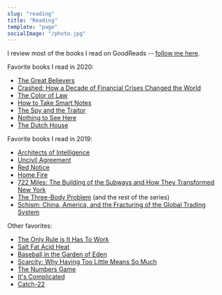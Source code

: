 ```yaml
---
slug: "reading" 
title: "Reading"
template: "page"
socialImage: "/photo.jpg"
---
```


I review most of the books I read on GoodReads -- [follow me here](https://www.goodreads.com/user/show/61117555-kevin-whitaker).

Favorite books I read in 2020:

-   [The Great Believers](https://www.goodreads.com/book/show/45304101-the-great-believers)
-   [Crashed: How a Decade of Financial Crises Changed the World](https://www.goodreads.com/book/show/36950522-crashed)
-   [The Color of Law](https://www.goodreads.com/book/show/32191706-the-color-of-law)
-   [How to Take Smart Notes](https://www.goodreads.com/book/show/34507927-how-to-take-smart-notes)
-   [The Spy and the Traitor](https://www.goodreads.com/book/show/37542581-the-spy-and-the-traitor)
-   [Nothing to See Here](https://www.goodreads.com/book/show/42519313-nothing-to-see-here)
-   [The Dutch House](https://www.goodreads.com/book/show/44318414-the-dutch-house)

Favorite books I read in 2019:

-   [Architects of Intelligence](https://www.goodreads.com/book/show/41998128-architects-of-intelligence)
-   [Uncivil Agreement](https://www.goodreads.com/book/show/36100653-uncivil-agreement)
-   [Red Notice](https://www.goodreads.com/book/show/22609522-red-notice)
-   [Home Fire](https://www.goodreads.com/book/show/33621427-home-fire)
-   [722 Miles: The Building of the Subways and How They Transformed New York](https://www.goodreads.com/book/show/132486.722_Miles)
-   [The Three-Body Problem](https://www.goodreads.com/book/show/20518872-the-three-body-problem) (and the rest of the series)
-   [Schism: China, America, and the Fracturing of the Global Trading System](https://www.goodreads.com/book/show/44179459-schism)

Other favorites:

-   [The Only Rule is It Has To Work](https://www.goodreads.com/book/show/26792284-the-only-rule-is-it-has-to-work)
-   [Salt Fat Acid Heat](https://www.goodreads.com/book/show/30753841-salt-fat-acid-heat)
-   [Baseball in the Garden of Eden](https://www.goodreads.com/book/show/8984168-baseball-in-the-garden-of-eden)
-   [Scarcity: Why Having Too Little Means So Much](https://www.goodreads.com/book/show/17286670-scarcity?ac=1&from_search=true&qid=2ZBHkzhtoH&rank=1)
-   [The Numbers Game](https://www.goodreads.com/book/show/225819.The_Numbers_Game)
-   [It's Complicated](https://www.goodreads.com/book/show/18342787-it-s-complicated)
-   [Catch-22](https://www.goodreads.com/book/show/168668.Catch_22?ac=1&from_search=true&qid=W7eQ4yQWQI&rank=1)